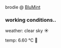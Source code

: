 brodie @ [BluMint](https://www.linkedin.com/company/blumint-io/)

<!--weather_start-->
### working conditions..

weather: clear sky ☀️

temp: 6.60 °C 🧥

<!--weather_end-->
